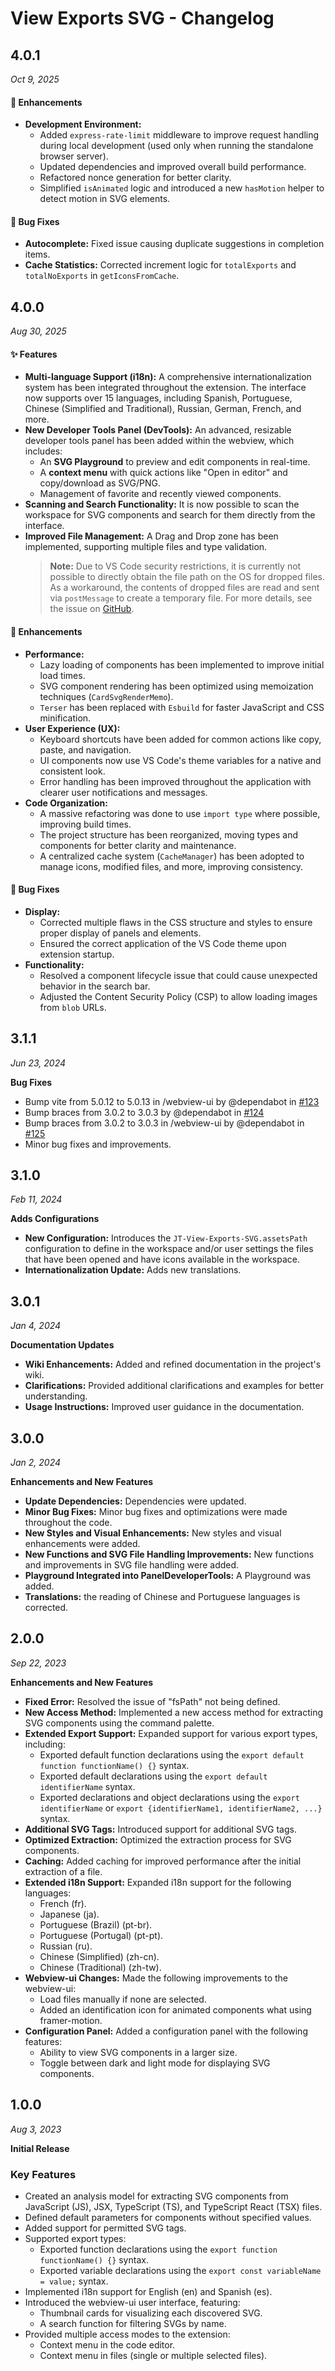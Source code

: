 # View Exports SVG - Changelog

## 4.0.1

_Oct 9, 2025_

#### 🚀 Enhancements

- **Development Environment:**
  - Added `express-rate-limit` middleware to improve request handling during local development (used only when running the standalone browser server).
  - Updated dependencies and improved overall build performance.
  - Refactored nonce generation for better clarity.
  - Simplified `isAnimated` logic and introduced a new `hasMotion` helper to detect motion in SVG elements.

#### 🐛 Bug Fixes

- **Autocomplete:** Fixed issue causing duplicate suggestions in completion items.
- **Cache Statistics:** Corrected increment logic for `totalExports` and `totalNoExports` in `getIconsFromCache`.

## 4.0.0

_Aug 30, 2025_

#### ✨ Features

- **Multi-language Support (i18n):** A comprehensive internationalization system has been integrated throughout the extension. The interface now supports over 15 languages, including Spanish, Portuguese, Chinese (Simplified and Traditional), Russian, German, French, and more.
- **New Developer Tools Panel (DevTools):** An advanced, resizable developer tools panel has been added within the webview, which includes:
  - An **SVG Playground** to preview and edit components in real-time.
  - A **context menu** with quick actions like "Open in editor" and copy/download as SVG/PNG.
  - Management of favorite and recently viewed components.
- **Scanning and Search Functionality:** It is now possible to scan the workspace for SVG components and search for them directly from the interface.
- **Improved File Management:** A Drag and Drop zone has been implemented, supporting multiple files and type validation.
  > **Note:** Due to VS Code security restrictions, it is currently not possible to directly obtain the file path on the OS for dropped files. As a workaround, the contents of dropped files are read and sent via `postMessage` to create a temporary file. For more details, see the issue on [GitHub](https://github.com/microsoft/vscode/issues/255608).

#### 🚀 Enhancements

- **Performance:**
  - Lazy loading of components has been implemented to improve initial load times.
  - SVG component rendering has been optimized using memoization techniques (`CardSvgRenderMemo`).
  - `Terser` has been replaced with `Esbuild` for faster JavaScript and CSS minification.
- **User Experience (UX):**
  - Keyboard shortcuts have been added for common actions like copy, paste, and navigation.
  - UI components now use VS Code's theme variables for a native and consistent look.
  - Error handling has been improved throughout the application with clearer user notifications and messages.
- **Code Organization:**
  - A massive refactoring was done to use `import type` where possible, improving build times.
  - The project structure has been reorganized, moving types and components for better clarity and maintenance.
  - A centralized cache system (`CacheManager`) has been adopted to manage icons, modified files, and more, improving consistency.

#### 🐛 Bug Fixes

- **Display:**
  - Corrected multiple flaws in the CSS structure and styles to ensure proper display of panels and elements.
  - Ensured the correct application of the VS Code theme upon extension startup.
- **Functionality:**
  - Resolved a component lifecycle issue that could cause unexpected behavior in the search bar.
  - Adjusted the Content Security Policy (CSP) to allow loading images from `blob` URLs.

## 3.1.1

_Jun 23, 2024_

**Bug Fixes**

- Bump vite from 5.0.12 to 5.0.13 in /webview-ui by @dependabot in [#123](https://github.com/JairTorres1003/JT-View-Exports-SVG/pull/123)
- Bump braces from 3.0.2 to 3.0.3 by @dependabot in [#124](https://github.com/JairTorres1003/JT-View-Exports-SVG/pull/124)
- Bump braces from 3.0.2 to 3.0.3 in /webview-ui by @dependabot in [#125](https://github.com/JairTorres1003/JT-View-Exports-SVG/pull/125)
- Minor bug fixes and improvements.

## 3.1.0

_Feb 11, 2024_

**Adds Configurations**

- **New Configuration:** Introduces the `JT-View-Exports-SVG.assetsPath` configuration to define in the workspace and/or user settings the files that have been opened and have icons available in the workspace.
- **Internationalization Update:** Adds new translations.

## 3.0.1

_Jan 4, 2024_

**Documentation Updates**

- **Wiki Enhancements:** Added and refined documentation in the project's wiki.
- **Clarifications:** Provided additional clarifications and examples for better understanding.
- **Usage Instructions:** Improved user guidance in the documentation.

## 3.0.0

_Jan 2, 2024_

**Enhancements and New Features**

- **Update Dependencies:** Dependencies were updated.
- **Minor Bug Fixes:** Minor bug fixes and optimizations were made throughout the code.
- **New Styles and Visual Enhancements:** New styles and visual enhancements were added.
- **New Functions and SVG File Handling Improvements:** New functions and improvements in SVG file handling were added.
- **Playground Integrated into PanelDeveloperTools:** A Playground was added.
- **Translations:** the reading of Chinese and Portuguese languages is corrected.

## 2.0.0

_Sep 22, 2023_

**Enhancements and New Features**

- **Fixed Error:** Resolved the issue of "fsPath" not being defined.
- **New Access Method:** Implemented a new access method for extracting SVG components using the command palette.
- **Extended Export Support:** Expanded support for various export types, including:
  - Exported default function declarations using the `export default function functionName() {}` syntax.
  - Exported default declarations using the `export default identifierName` syntax.
  - Exported declarations and object declarations using the `export identifierName` or `export {identifierName1, identifierName2, ...}` syntax.
- **Additional SVG Tags:** Introduced support for additional SVG tags.
- **Optimized Extraction:** Optimized the extraction process for SVG components.
- **Caching:** Added caching for improved performance after the initial extraction of a file.
- **Extended i18n Support:** Expanded i18n support for the following languages:
  - French (fr).
  - Japanese (ja).
  - Portuguese (Brazil) (pt-br).
  - Portuguese (Portugal) (pt-pt).
  - Russian (ru).
  - Chinese (Simplified) (zh-cn).
  - Chinese (Traditional) (zh-tw).
- **Webview-ui Changes:** Made the following improvements to the webview-ui:
  - Load files manually if none are selected.
  - Added an identification icon for animated components what using framer-motion.
- **Configuration Panel:** Added a configuration panel with the following features:
  - Ability to view SVG components in a larger size.
  - Toggle between dark and light mode for displaying SVG components.

## 1.0.0

_Aug 3, 2023_

**Initial Release**

### Key Features

- Created an analysis model for extracting SVG components from JavaScript (JS), JSX, TypeScript (TS), and TypeScript React (TSX) files.
- Defined default parameters for components without specified values.
- Added support for permitted SVG tags.
- Supported export types:
  - Exported function declarations using the `export function functionName() {}` syntax.
  - Exported variable declarations using the `export const variableName = value;` syntax.
- Implemented i18n support for English (en) and Spanish (es).
- Introduced the webview-ui user interface, featuring:
  - Thumbnail cards for visualizing each discovered SVG.
  - A search function for filtering SVGs by name.
- Provided multiple access modes to the extension:
  - Context menu in the code editor.
  - Context menu in files (single or multiple selected files).
